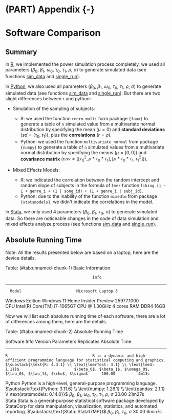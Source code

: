 


# (PART) Appendix {-}

# Software Comparison

## Summary

In [R](./r.html), we implemented the power simulation process completely, we used all parameters
($\beta_0$, $\beta_1$, $\omega_0$, $\tau_0$, $\tau_1$, $\rho$, $\sigma$) to generate simulated data
(see functions [sim_data](./r.html#data-simulation-automated) and [single_run](./r.html#power-calculation-single-run)).

In [Python](./python.html), we also used all parameters ($\beta_0$, $\beta_1$, $\omega_0$, $\tau_0$, $\tau_1$, $\rho$, $\sigma$) to generate simulated data
(see functions [sim_data](./python.html#data-simulation-automated) and [single_run](./python.html#power-calculation-single-run)).
But there are two slight differences between r and python:

- Simulation of the sampling of subjects:
    - R: we used the function `rnorm_multi` form package `{faux}` to generate a table of `n` simulated value from a multivariate normal distribution by specifying
    the mean ($\mu = 0$) and **standard deviations** ($sd = (\tau_0, \tau_1)$), plus the **correlations** ($r = \rho$).
    - Python: we used the function `multivariate_normal` from package `{numpy}` to generate a table of `n` simulated values from a multivariate normal distribution by specifying
    the means ($\mu = [0, 0]$) and **covariance matrix** ($cov = [[\tau_0^2, \rho * \tau_0 * \tau_1], [\rho * \tau_0 * \tau_1, \tau_1^2]]$).

- Mixed Effects Models:
    - R: we indicated the correlation between the random intercept and random slope of subjects in the formula of `lmer` function `liking_ij ~ 1 + genre_i + (1 | song_id) + (1 + genre_i | subj_id)`.
    - Python: due to the inability of the function `mixedlm` from package `{statsmodels}`, we didn't indicate the correlations in the model.

In [Stata](./stata.html), we only used 4 parameters ($\beta_0$, $\beta_1$, $\tau_0$, $\sigma$) to generate simulated data.
So there are noticeable changes in the code of data simulation and mixed effects analyze process
(see functions [sim_data](./stata.html#data-simulation-automated) and [single_run](./stata.html#power-calculation-single-run)).

## Absolute Running Time

Note: All the results presented below are based on a laptop, here are the device details.

Table: (\#tab:unnamed-chunk-1) Basic Information

                                          Info                        
-----------------  ---------------------------------------------------
      Model                        Microsoft Laptop 3                 
 Windows Edition       Windows 11 Home Insider Preview 25977.1000     
       CPU          Intel(R) Core(TM) i7-1065G7 CPU @ 1.30GHz 4 cores 
       RAM                              DDR4 16GB                     

Now we will list each absolute running time of each software, there are a lot of differences among them, here are the details.

Table: (\#tab:unnamed-chunk-2) Absolute Running Time


 Software                                                                              Info                                                                                                                                   Version                                                                                       Parameters                                  Replicates    Absolute Time 
----------  -----------------------------------------------------------------------------------------------------------------------------------------------------------  ------------------------------------------------------------------------------------------------------------------  ------------------------------------------------------------------------  ------------  ---------------
    R                                     R is a dynamic and high-efficient programming language for statistical computing and graphics.                                                      $\substack{\text{R: 4.3.1} \\ \text{lmerTest: 3.1} \\ \text{lme4: 1.1}}$                        $\beta_0$, $\beta_1$, $\omega_0$, $\tau_0$, $\tau_1$, $\rho$, $\sigma$      100.00          4m13s     
  Python                                                   Python is a high-level, general-purpose programming language.                                                  $\substack{\text{Python: 3.11.6} \\ \text{numpy: 1.26.1} \\ \text{pandas: 2.1.1} \\ \text{statsmodels: 0.14.0}}$    $\beta_0$, $\beta_1$, $\omega_0$, $\tau_0$, $\tau_1$, $\rho$, $\sigma$      30.00          21m27s     
  Stata      Stata is a general-purpose statistical software package developed by StataCorp for data manipulation, visualization, statistics, and automated reporting.                                          $\substack{\text{Stata: Stata17MP}}$                                                         $\beta_0$, $\beta_1$, $\tau_0$, $\sigma$                     30.00          6min7s     
